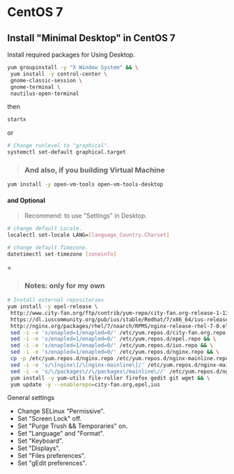 # CentOS 7

## Install "Minimal Desktop" in CentOS 7

Install required packages for Using Desktop.
```bash
yum groupinstall -y "X Window System" && \
 yum install -y control-center \
 gnome-classic-session \
 gnome-terminal \
 nautilus-open-terminal
```

then
```bash
startx
```
or
```bash
# Change runlevel to "graphical". 
systemctl set-default graphical.target
```

> ### And also, if you building Virtual Machine
```bash
yum install -y open-vm-tools open-vm-tools-desktop
```

#### and Optional
> Recommend: to use "Settings" in Desktop.

```bash
# change default Locale.
localectl set-locale LANG=[language_Country.Charset]

# change default Timezone.
datetimectl set-timezone [zoneinfo]
```
=


> ### Notes: only for my own

```bash
# Install external repositories
yum install -y epel-release \
 http://www.city-fan.org/ftp/contrib/yum-repo/city-fan.org-release-1-13.rhel7.noarch.rpm \
 https://dl.iuscommunity.org/pub/ius/stable/Redhat/7/x86_64/ius-release-1.0-14.ius.el7.noarch.rpm \
 http://nginx.org/packages/rhel/7/noarch/RPMS/nginx-release-rhel-7-0.el7.ngx.noarch.rpm && \
 sed -i -e 's/enapled=1/enapled=0/' /etc/yum.repos.d/city-fan.org.repo && \
 sed -i -e 's/enapled=1/enapled=0/' /etc/yum.repos.d/epel.repo && \
 sed -i -e 's/enapled=1/enapled=0/' /etc/yum.repos.d/ius.repo && \
 sed -i -e 's/enapled=1/enapled=0/' /etc/yum.repos.d/nginx.repo && \
 cp -p /etc/yum.repos.d/nginx.repo /etc/yum.repos.d/nginx-mainline.repo && \
 sed -i -e 's/\[nginx\]/\[nginx-mainline\]/' /etc/yum.repos.d/nginx-mainline.repo && \
 sed -i -e 's/\/packages\//\/packages\/mainline\//' /etc/yum.repos.d/nginx-mainline.repo && \
 yum install -y yum-utils file-roller firefox gedit git wget && \
 yum update -y --enablerepo=city-fan.org,epel,ius
```

General settings
+ Change SELinux "Permissive".
+ Set "Screen Lock" off.
+ Set "Purge Trush && Temporaries" on.
+ Set "Language" and "Format".
+ Set "Keyboard".
+ Set "Displays".
+ Set "Files preferences". 
+ Set "gEdit preferences".
